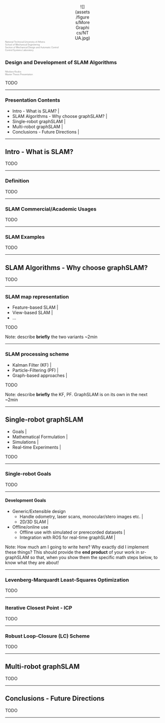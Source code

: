 <center><div style="width:10%">
![](assets/figures/MoreGraphics/NTUA.jpg)
</div></center>

<div style="color:gray; font-size:0.5em; height:3em;">
National Technical University of Athens<br>
School of Mechanical Engineering<br>
Section of Mechanical Design and Automatic Control<br>
Control Systems Laboratory<br>
</div>

<br>


### Design and Development of SLAM Algorithms

<div style="color:gray; font-size:2em; font-size: 0.5em">
Nikolaos Koukis<br>
Master Thesis Presentation
</div>


<!--TODO Add a date -->
<!--TODO Add current section in right/left footer-->

TODO

---

### Presentation Contents

- Intro - What is SLAM? |
- SLAM Algorithms - Why choose graphSLAM? |
- Single-robot graphSLAM |
- Multi-robot graphSLAM |
- Conclusions - Future Directions |

---

## Intro - What is SLAM?

TODO

---

### Definition

TODO

---

### SLAM Commercial/Academic Usages

TODO

---

### SLAM Examples

TODO

---

<!--- --------- End of Intro - What is SLAM?-->


## SLAM Algorithms - Why choose graphSLAM?

TODO

---

### SLAM map representation

- Feature-based SLAM |
- View-based SLAM |
- ...

TODO

Note:
describe **briefly** the two variants
~2min

---


### SLAM processing scheme

- Kalman Filter (KF) |
- Particle-Filtering (PF) |
- Graph-based approaches |

TODO

Note:
describe **briefly** the KF, PF. GraphSLAM is on its own in the next
~2min

---

<!--- --------- End of SLAM Algorithms - Why choose graphSLAM?-->


## Single-robot graphSLAM

- Goals |
- Mathematical Formulation |
- Simulations |
- Real-time Experiments |

TODO

---

### Single-robot Goals

TODO

---

#### Development Goals

- Generic/Extensible design
  - Handle odometry, laser scans, monocular/stero images etc. |
  - 2D/3D SLAM |
- Offline/online use
  - Offline use with simulated or prerecorded datasets |
  - Integration with ROS for real-time graphSLAM |

Note:
How much am I going to write here?
Why exactly did I implement these things?
This should provide the **end product** of your work in sr-graphSLAM so that,
when you show them the specific math steps below, to know what they are about!

---

### Levenberg-Marquardt Least-Squares Optimization

TODO

---

### Iterative Closest Point - ICP

TODO

---

### Robust Loop-Closure (LC) Scheme

TODO

---


<!--- --------- End of Single-robot graphSLAM-->

## Multi-robot graphSLAM

TODO

---

<!--- --------- End of Multi-robot graphSLAM-->

## Conclusions - Future Directions

TODO

---

<!--- --------- End of Conclusions - Future Directions-->
